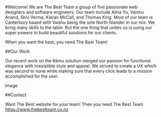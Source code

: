 

#Welcome!
We are The Best Team a group of five passionate web designers and software engineers. Our team include Alina Yu, Vaishu Anand, Shiv Verma, Kieran McCall, and Thomas King. Most of our team is Canterbury based with Vaishu being the sole North Islander in our mix. We bring many skills to the table. But the one thing that unites us is using our super powers to build beautiful solutions for our clients.

When you want the best, you need The Best Team!

##Our Work

Our recent work on the Kēmu solution merged our passion for functional elegance with irresistible style and appeal. We strived to create a UX which was second to none while making sure that every click leads to a mission accomplished for the user.

Image

##Contact

Want The Best website for your team! Then you need The Best Team https://www.thebestteam.co.nz
